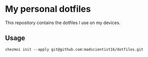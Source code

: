 # My personal dotfiles
This repository contains the dotfiles I use on my devices.

## Usage

```
chezmoi init --apply git@github.com:madscientist16/dotfiles.git
```
